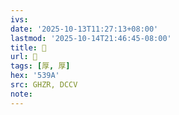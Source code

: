 ```yaml
---
ivs:
date: '2025-10-13T11:27:13+08:00'
lastmod: '2025-10-14T21:46:45-08:00'
title: 󰖑
url: 󰖑
tags: [厚, 厚]
hex: '539A'
src: GHZR, DCCV
note:
---
```

